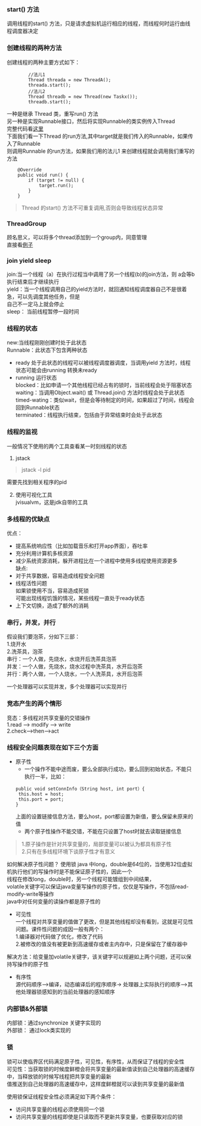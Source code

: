 ### start() 方法  
调用线程的start() 方法，只是请求虚拟机运行相应的线程，而线程何时运行由线程调度器决定  
### 创建线程的两种方法  
创建线程的两种主要方式如下：   
```
        //法儿1
        Thread threada = new ThreadA();
        threada.start();
        //法儿2
        Thread threadb = new Thread(new Taskx());
        threadb.start();
```
一种是继承 Thread 类，重写run() 方法  
另一种是实现Runnable接口，然后将实现Runnable的类实例传入Thread  
完整代码看[这里](https://github.com/jasondong-1/java/tree/master/concurrent)  
下面我们看一下Thread 的run方法,其中target就是我们传入的Runnable，如果传入了Runnable  
则调用Runnable 的run方法，如果我们用的法儿1 来创建线程就会调用我们重写的方法  
```
    @Override
    public void run() {
        if (target != null) {
            target.run();
        }
    }
```
> Thread 的start() 方法不可重复调用,否则会导致线程状态异常  

### ThreadGroup  
顾名思义，可以将多个thread添加到一个group内，同意管理  
直接看[例子](https://github.com/jasondong-1/java/blob/master/concurrent/src/main/java/com/jason/example/ThreadGroupExample.java)  

### join yield sleep  
join:当一个线程（a）在执行过程当中调用了另一个线程(b)的join方法，则 a会等b执行结束后才继续执行  
yield：当一个线程调用自己的yield方法时，就回通知线程调度器自己不是很着急，可以先调度其他任务，但是  
自己不一定马上就会停止  
sleep： 当前线程暂停一段时间  

### 线程的状态  
new:当线程刚刚创建时处于此状态  
Runnable：此状态下包含两种状态    
* ready 处于此状态的线程可以被线程调度器调度，当调用yield 方法时，线程状态可能会由running 转换未ready    
* running 运行状态  
blocked：比如申请一个其他线程已经占有的锁时，当前线程会处于阻塞状态  
waiting：当调用Object.wait() 或 Thread.join() 方法时线程会处于此状态   
timed-wating：类似wait，但是会等待制定的时间，如果超过了时间，线程会回到Runnable状态  
terminated：线程执行结束，包括由于异常结束时会处于此状态  

### 线程的监视  
一般情况下使用的两个工具查看某一时刻线程的状态  
1. jstack  
> jstack -l pid

需要先找到相关程序的pid  

2. 使用可视化工具  
jvisualvm，这是jdk自带的工具  

### 多线程的优缺点  
优点：  
* 提高系统响应性（比如加载音乐和打开app界面），吞吐率  
* 充分利用计算机多核资源  
* 减少系统资源消耗，躲开进程比在一个进程中使用多线程使用资源更多    
缺点:  
* 对于共享数据，容易造成线程安全问题  
* 线程活性问题  
 如果锁使用不当，容易造成死锁  
 可能出现线程饥饿的情况，某些线程一直处于ready状态  
* 上下文切换，造成了额外的消耗  

### 串行，并发，并行  
假设我们要泡茶，分如下三部：  
1.烧开水  
2.洗茶具，泡茶  
串行：一个人做，先烧水，水烧开后洗茶具泡茶  
并发：一个人做，先烧水，烧水过程中洗茶具，水开后泡茶  
并行：两个人做，一个人烧水，一个人洗茶具，水开后泡茶  

一个处理器可以实现并发，多个处理器可以实现并行  

###  竞态产生的两个情形  
竞态：多线程对共享变量的交错操作  
1.read --> modify --> write  
2.check-->then-->act  

### 线程安全问题表现在如下三个方面  
* 原子性  
  * 一个操作不能中途而废，要么全部执行成功，要么回到初始状态，不能只执行一半，比如：
  ```
  public void setConnInfo（String host, int port）{
   this.host = host;
   this.port = port;
  }

  ```
  上面的设置链接信息方法，要么host，port都设置为新值，要么保留未原来的值  
  * 两个原子性操作不能交错，不能在只设置了host时就去读取链接信息  
  
> 1.原子操作是针对共享变量的，局部变量可以被认为都具有原子性  
> 2.只有在多线程环境下谈原子性才有意义   
  
  如何解决原子性问题？ 使用锁
  java 中long，double是64位的，当使用32位虚拟机执行他们的写操作时是不能保证原子性的，因此一个  
  线程在修改long，double时，另一个线程可能镀组到中间结果，  
  volatile关键字可以保证java变量写操作的原子性，仅仅是写操作，不包括read-modify-write等操作  
  java中对任何变量的读操作都是原子性的  
  
  
* 可见性  
 一个线程对共享变量的值做了更改，但是其他线程却没有看到，这就是可见性问题。课件性问题的成因一般有两个：  
 1.编译器对代码做了优化，修改了代码  
 2.被修改的值没有被更新到高速缓存或者主内存中，只是保留在了缓存器中  
 
 解决方法：给变量加volatile关键字，该关键字可以规避如上两个问题，还可以保持写操作的原子性  
 
 
 
* 有序性  
源代码顺序-->编译，动态编译后的程序顺序-> 处理器上实际执行的顺序-->其他处理器锁感知到的当前处理器的感知顺序  

### 内部锁&外部锁  
内部锁：通过synchronize 关键字实现的  
外部锁： 通过lock类实现的  

### 锁
锁可以使临界区代码满足原子性，可见性，有序性，从而保证了线程的安全性  
可见性：当获取锁的时候度鲜橙会将共享变量的最新值读到自己处理器的高速缓存中，当释放锁的时候写线程把共享变量的最新  
值推送到自己处理器的高速缓存中，这样度鲜橙就可以读到共享变量的最新值  

使用锁保证线程安全性必须满足如下两个条件：  
* 访问共享变量的线程必须使用同一个锁  
* 访问共享变量的线程即使是只读取而不更新共享变量，也要获取对应的锁  



  